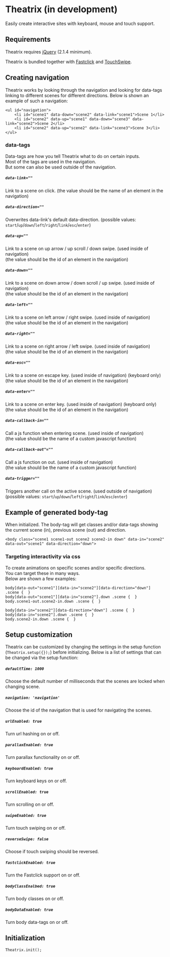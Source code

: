 # Theatrix (in development)
Easily create interactive sites with keyboard, mouse and touch support.


## Requirements
Theatrix requires [jQuery](https://jquery.com/) (2.1.4 minimum).

Theatrix is bundled together with [Fastclick](https://github.com/ftlabs/fastclick) and [TouchSwipe](https://github.com/mattbryson/TouchSwipe-Jquery-Plugin).


## Creating navigation
Theatrix works by looking through the navigation and looking for data-tags linking to different scenes for different directions. Below is shown an example of such a navigation:
```
<ul id="navigation">
	<li id="scene1" data-down="scene2" data-link="scene1">Scene 1</li>
	<li id="scene2" data-up="scene1" data-down="scene3" data-link="scene2">Scene 2</li>
	<li id="scene2" data-up="scene2" data-link="scene3">Scene 3</li>
</ul>
```

### data-tags
Data-tags are how you tell Theatrix what to do on certain inputs.  
Most of the tags are used in the navigation.  
But some can also be used outside of the navigation.

##### `data-link=""`
Link to a scene on click.
(the value should be the name of an element in the navigation)

##### `data-direction=""`
Overwrites data-link's default data-direction.
(possible values: `start`/`up`/`down`/`left`/`right`/`link`/`esc`/`enter`)

##### `data-up=""`
Link to a scene on up arrow / up scroll / down swipe. (used inside of navigation)  
(the value should be the id of an element in the navigation)

##### `data-down=""`
Link to a scene on down arrow / down scroll / up swipe. (used inside of navigation)  
(the value should be the id of an element in the navigation)

##### `data-left=""`
Link to a scene on left arrow / right swipe. (used inside of navigation)  
(the value should be the id of an element in the navigation)

##### `data-right=""`
Link to a scene on right arrow / left swipe. (used inside of navigation)  
(the value should be the id of an element in the navigation)

##### `data-esc=""`
Link to a scene on escape key. (used inside of navigation) (keyboard only)  
(the value should be the id of an element in the navigation)

##### `data-enter=""`
Link to a scene on enter key. (used inside of navigation) (keyboard only)  
(the value should be the id of an element in the navigation)

##### `data-callback-in=""`
Call a js function when entering scene. (used inside of navigation)  
(the value should be the name of a custom javascript function)

##### `data-callback-out"=""`
Call a js function on out. (used inside of navigation)  
(the value should be the name of a custom javascript function)

##### `data-trigger=""`
Triggers another call on the active scene. (used outside of navigation)  
(possible values: `start`/`up`/`down`/`left`/`right`/`link`/`esc`/`enter`)


## Example of generated body-tag
When initialized. The body-tag will get classes and/or data-tags showing the current scene (in), previous scene (out) and direction.
```
<body class="scene1 scene1-out scene2 scene2-in down" data-in="scene2" data-out="scene1" data-direction="down">
```  

### Targeting interactivity via css
To create animations on specific scenes and/or specific directions.  
You can target these in many ways.  
Below are shown a few examples:
```
body[data-out="scene1"][data-in="scene2"][data-direction="down"] .scene {  }
body[data-out="scene1"][data-in="scene2"].down .scene {  }
body.scene1-out.scene2-in.down .scene {  }
```
```
body[data-in="scene2"][data-direction="down"] .scene {  }
body[data-in="scene2"].down .scene {  }
body.scene2-in.down .scene {  }
```


## Setup customization
Theatrix can be customized by changing the settings in the setup function (`Theatrix.setup({});`) before initializing.
Below is a list of settings that can be changed via the setup function:

##### `defaultTime: 1000`
Choose the default number of milliseconds that the scenes are locked when changing scene.

##### `navigation: 'navigation'`
Choose the id of the navigation that is used for navigating the scenes.

##### `urlEnabled: true`
Turn url hashing on or off.

##### `parallaxEnabled: true`
Turn parallax functionality on or off.

##### `keyboardEnabled: true`
Turn keyboard keys on or off.

##### `scrollEnabled: true`
Turn scrolling on or off.

##### `swipeEnabled: true`
Turn touch swiping on or off.

##### `reverseSwipe: false`
Choose if touch swiping should be reversed.

##### `fastclickEnabled: true`
Turn the Fastclick support on or off.

##### `bodyClassEnalbed: true`
Turn body classes on or off.

##### `bodyDataEnabled: true`
Turn body data-tags on or off.

## Initialization
```
Theatrix.init();
```